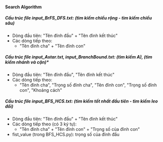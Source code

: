#### Search Algorithm

##### **Cấu trúc file input_BrFS_DFS.txt: (tìm kiếm chiều rộng - tìm kiếm chiều sâu)**
- Dòng đầu tiên: "Tên đỉnh đầu" + "Tên đỉnh kết thúc"
- Các dòng tiếp theo:
    + "Tên đỉnh cha" + "Tên đỉnh con"

##### **Cấu trúc file input_Astar.txt, input_BranchBound.txt: (tìm kiếm A*), (tìm kiếm nhánh và cận)**
- Dòng đầu tiên: "Tên đỉnh đầu", "Tên đỉnh kết thúc"
- Các dòng tiếp theo:
    + "Tên đỉnh cha", "Trọng số đỉnh cha", "Tên đỉnh con", "Trọng số đỉnh con", "Khoảng cách"

##### **Cấu trúc file input_BFS_HCS.txt: (tìm kiếm tốt nhất đầu tiên - tìm kiếm leo đồi)**
- Dòng đầu tiên: "Tên đỉnh đầu" + "Tên đỉnh kết thúc"
- Các dòng tiếp theo (có 3 ký tự):
    + "Tên đỉnh cha" + "Tên đỉnh con" + "Trọng số của đỉnh con"
- fist_value (trong BFS_HCS.py): trọng số của đỉnh đầu
